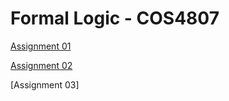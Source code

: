 # Formal Logic - COS4807

[Assignment 01](Assignment01/36398934_COS4807_01.pdf)

[Assignment 02](Assignment02/36398934_COS4807_02.pdf)

[Assignment 03]
